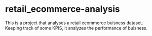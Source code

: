 # retail_ecommerce-analysis
This is a project that analyses a retail ecommerce buisness dataset. Keeping track of some KPIS, it analyzes the performance of buisness.
